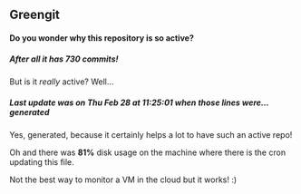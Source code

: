 ## Greengit

#### Do you wonder why this repository is so active?

##### After all it has 730 commits!

But is it *really* active? Well...

##### Last update was on Thu Feb 28 at 11:25:01 when those lines were... generated

Yes, generated, because it certainly helps a lot to have such an active repo!

Oh and there was **81%** disk usage on the machine
where there is the cron updating this file.

Not the best way to monitor a VM in the cloud but it works! :)
